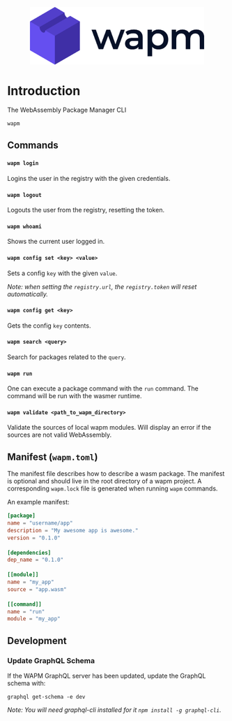 <p align="center">
  <a href="https://wapm.dev" target="_blank" rel="noopener noreferrer">
    <img width="400" src="assets/logo.png" alt="Wapm logo">
  </a>
</p>

# Introduction

The WebAssembly Package Manager CLI

```
wapm
```

## Commands

#### `wapm login`

Logins the user in the registry with the given credentials.

#### `wapm logout`

Logouts the user from the registry, resetting the token.

#### `wapm whoami`

Shows the current user logged in.

#### `wapm config set <key> <value>`

Sets a config `key` with the given `value`.

_Note: when setting the `registry.url`, the `registry.token` will reset automatically._

#### `wapm config get <key>`

Gets the config `key` contents.

#### `wapm search <query>`

Search for packages related to the `query`.

#### `wapm run`

One can execute a package command with the `run` command. The command will be run with the wasmer runtime.

#### `wapm validate <path_to_wapm_directory>`

Validate the sources of local wapm modules. Will display an error if the sources are not valid WebAssembly.

## Manifest (`wapm.toml`)

The manifest file describes how to describe a wasm package. The manifest is optional and should live in 
the root directory of a wapm project. A corresponding `wapm.lock` file is generated when running `wapm`
commands.

An example manifest:

```toml
[package]
name = "username/app"
description = "My awesome app is awesome."
version = "0.1.0"

[dependencies]
dep_name = "0.1.0"

[[module]]
name = "my_app"
source = "app.wasm"

[[command]]
name = "run"
module = "my_app"
```

## Development

### Update GraphQL Schema

If the WAPM GraphQL server has been updated, update the GraphQL schema with:

```
graphql get-schema -e dev
```

_Note: You will need graphql-cli installed for it `npm install -g graphql-cli`._

[1]: https://webassembly.github.io/spec/core/appendix/custom.html
[2]: https://wasmer.io